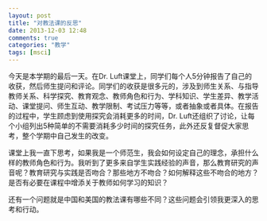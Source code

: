 ```yaml
---
layout: post
title: "对教法课的反思"
date: 2013-12-03 12:48
comments: true
categories: "教学"
tags: [msci]
---
```

今天是本学期的最后一天。在Dr. Luft课堂上，同学们每个人5分钟报告了自己的收获，然后师生提问和评论。同学们的收获是很多元的，涉及到师生关系、与指导教师关系、科学探究、教育观念、教师角色和行为、学科知识、学生差异、教学活动、课堂提问、师生互动、教学限制、考试压力等等，或者抽象或者具体。在报告的过程中，学生顾虑到使用探究会消耗更多的时间，Dr. Luft还组织了讨论，让每个小组列出5种简单的不需要消耗多少时间的探究任务，此外还反复督促大家思考，整个学期中自己发生的改变。  

课堂上我一直下思考，如果我是一个师范生，我会如何设定自己的理念，承担什么样的教师角色和行为。我听到了更多来自学生实践经验的声音，那么教育研究的声音呢？教育研究与实践是否吻合？那些地方不吻合？如何解释这些不吻合的地方？是否有必要在课程中增添关于教师如何学习的知识？  

还有一个问题就是中国和美国的教法课有哪些不同？这些问题会引领我更深入的思考和行动。  